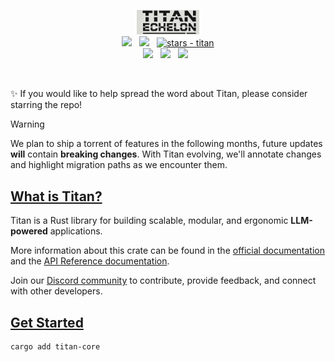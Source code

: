 <p align="center">
<picture>
    <img src="img/titanlogo.png" style="width: 20%; height: 20%;" alt="Titan logo">
</picture>
<br>
<a href="https://crates.io/crates/titanai/0.1.2"><img src="https://img.shields.io/badge/crates.io-titanai/0.1.2-dca282.svg" /></a> &nbsp;
<a href="https://discord.gg/vYJjtjCbkW"><img src="https://img.shields.io/discord/511303648119226382?color=%236d82cc&label=Discord&logo=discord&logoColor=white" /></a>
&nbsp;
<a href="https://github.com/TitanEchelonAI/titan"><img src="https://img.shields.io/github/stars/TitanEchelonAI/titan?style=social" alt="stars - titan" /></a>
<br>
<a href="https://docs.rs/crate/titanai/latest"><img src="https://img.shields.io/badge/📖 docs-titan.rs-dca282.svg" /></a>
&nbsp;
<a href=""><img src="https://img.shields.io/badge/built_with-Rust-dca282.svg?logo=rust" /></a>
&nbsp;
<a href="https://x.com/TitanEchelonAi"><img src="https://img.shields.io/twitter/follow/TitanEchelonAi"></a> &nbsp;

<br>
</p>
&nbsp;

✨ If you would like to help spread the word about Titan, please consider starring the repo!

> [!WARNING]
> We plan to ship a torrent of features in the following months, future updates **will** contain **breaking changes**. With Titan evolving, we'll annotate changes and highlight migration paths as we encounter them.

## [What is Titan?](https://www.titanechelonai.com/developer-wiki)
Titan is a Rust library for building scalable, modular, and ergonomic **LLM-powered** applications.

More information about this crate can be found in the [official documentation](https://www.titanechelonai.com/whitepaper) and the [API Reference documentation](https://docs.rs/crate/titanai/latest).

Join our [Discord community](https://discord.gg/vYJjtjCbkW) to contribute, provide feedback, and connect with other developers.

## [Get Started](https://www.titanechelonai.com/beginner-guide)
```bash
cargo add titan-core

